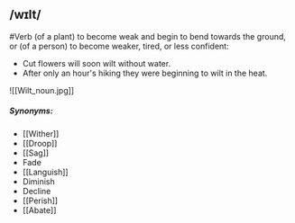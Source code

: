 ## /wɪlt/  
#Verb 
(of a plant) to become weak and begin to bend towards the ground, or (of a person) to become weaker, tired, or less confident:

- Cut flowers will soon wilt without water.
- After only an hour's hiking they were beginning to wilt in the heat.

![[Wilt_noun.jpg]]
##### Synonyms:
- [[Wither]]
- [[Droop]]
- [[Sag]]
- Fade
- [[Languish]]
- Diminish
- Decline
- [[Perish]]
- [[Abate]]


